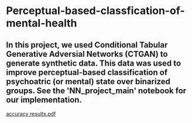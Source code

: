# Perceptual-based-classfication-of-mental-health
## In this project, we used Conditional Tabular Generative Adversial Networks (CTGAN) to generate synthetic data. This data was used to improve perceptual-based classification of psychoatric (or mental) state over binarized groups. See the 'NN_project_main' notebook for our implementation. 


[accuracy results.pdf](https://github.com/YuvalSK/Perceptual-based-classfication-of-mental-health/files/8531666/accuracy.results.pdf)

